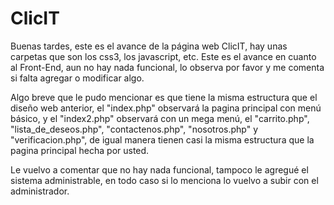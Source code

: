 # ClicIT

Buenas tardes, este es el avance de la página web ClicIT, hay unas carpetas que son los css3, los javascript, etc. Este es el avance en cuanto al Front-End, aun no hay nada funcional, lo observa por favor y me comenta si falta agregar o modificar algo.

Algo breve que le pudo mencionar es que tiene la misma estructura que el diseño web anterior, el "index.php" observará la pagina principal con menú básico, y el "index2.php" observará con un mega menú, el "carrito.php", "lista_de_deseos.php", "contactenos.php", "nosotros.php" y "verificacion.php", de igual manera tienen casi la misma estructura que la pagina principal hecha por usted.

Le vuelvo a comentar que no hay nada funcional, tampoco le agregué el sistema administrable, en todo caso si lo menciona lo vuelvo a subir con el administrador.
